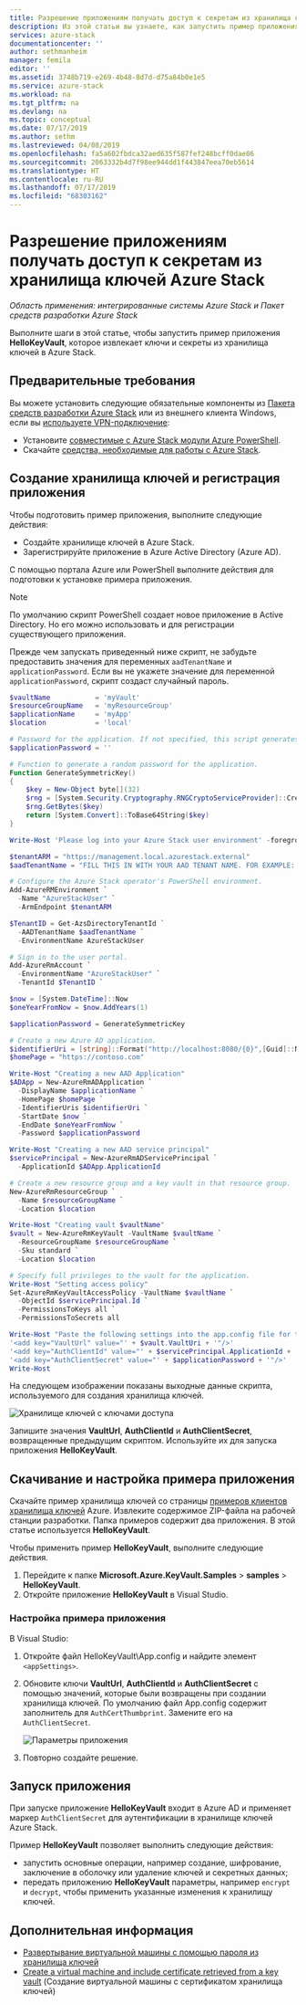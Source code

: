 ```yaml
---
title: Разрешение приложениям получать доступ к секретам из хранилища ключей Azure Stack | Документация Майкрософт
description: Из этой статьи вы узнаете, как запустить пример приложения, которое извлекает ключи и секреты из хранилища ключей в Azure Stack.
services: azure-stack
documentationcenter: ''
author: sethmanheim
manager: femila
editor: ''
ms.assetid: 3748b719-e269-4b48-8d7d-d75a84b0e1e5
ms.service: azure-stack
ms.workload: na
ms.tgt_pltfrm: na
ms.devlang: na
ms.topic: conceptual
ms.date: 07/17/2019
ms.author: sethm
ms.lastreviewed: 04/08/2019
ms.openlocfilehash: fa5a602fbdca32aed635f587fef248bcff0dae06
ms.sourcegitcommit: 2063332b4d7f98ee944dd1f443847eea70eb5614
ms.translationtype: HT
ms.contentlocale: ru-RU
ms.lasthandoff: 07/17/2019
ms.locfileid: "68303162"
---
```

# <a name="allow-apps-to-access-azure-stack-key-vault-secrets"></a>Разрешение приложениям получать доступ к секретам из хранилища ключей Azure Stack

*Область применения: интегрированные системы Azure Stack и Пакет средств разработки Azure Stack*

Выполните шаги в этой статье, чтобы запустить пример приложения **HelloKeyVault**, которое извлекает ключи и секреты из хранилища ключей в Azure Stack.

## <a name="prerequisites"></a>Предварительные требования

Вы можете установить следующие обязательные компоненты из [Пакета средств разработки Azure Stack](../asdk/asdk-connect.md#connect-to-azure-stack-using-rdp) или из внешнего клиента Windows, если вы [используете VPN-подключение](../asdk/asdk-connect.md#connect-to-azure-stack-using-vpn):

* Установите [совместимые с Azure Stack модули Azure PowerShell](../operator/azure-stack-powershell-install.md).
* Скачайте [средства, необходимые для работы с Azure Stack](../operator/azure-stack-powershell-download.md).

## <a name="create-a-key-vault-and-register-an-app"></a>Создание хранилища ключей и регистрация приложения

Чтобы подготовить пример приложения, выполните следующие действия:

* Создайте хранилище ключей в Azure Stack.
* Зарегистрируйте приложение в Azure Active Directory (Azure AD).

С помощью портала Azure или PowerShell выполните действия для подготовки к установке примера приложения.

> [!NOTE]
> По умолчанию скрипт PowerShell создает новое приложение в Active Directory. Но его можно использовать и для регистрации существующего приложения.

Прежде чем запускать приведенный ниже скрипт, не забудьте предоставить значения для переменных `aadTenantName` и `applicationPassword`. Если вы не укажете значение для переменной `applicationPassword`, скрипт создаст случайный пароль.

```powershell
$vaultName           = 'myVault'
$resourceGroupName   = 'myResourceGroup'
$applicationName     = 'myApp'
$location            = 'local'

# Password for the application. If not specified, this script generates a random password during app creation.
$applicationPassword = ''

# Function to generate a random password for the application.
Function GenerateSymmetricKey()
{
    $key = New-Object byte[](32)
    $rng = [System.Security.Cryptography.RNGCryptoServiceProvider]::Create()
    $rng.GetBytes($key)
    return [System.Convert]::ToBase64String($key)
}

Write-Host 'Please log into your Azure Stack user environment' -foregroundcolor Green

$tenantARM = "https://management.local.azurestack.external"
$aadTenantName = "FILL THIS IN WITH YOUR AAD TENANT NAME. FOR EXAMPLE: myazurestack.onmicrosoft.com"

# Configure the Azure Stack operator's PowerShell environment.
Add-AzureRMEnvironment `
  -Name "AzureStackUser" `
  -ArmEndpoint $tenantARM

$TenantID = Get-AzsDirectoryTenantId `
  -AADTenantName $aadTenantName `
  -EnvironmentName AzureStackUser

# Sign in to the user portal.
Add-AzureRmAccount `
  -EnvironmentName "AzureStackUser" `
  -TenantId $TenantID `

$now = [System.DateTime]::Now
$oneYearFromNow = $now.AddYears(1)

$applicationPassword = GenerateSymmetricKey

# Create a new Azure AD application.
$identifierUri = [string]::Format("http://localhost:8080/{0}",[Guid]::NewGuid().ToString("N"))
$homePage = "https://contoso.com"

Write-Host "Creating a new AAD Application"
$ADApp = New-AzureRmADApplication `
  -DisplayName $applicationName `
  -HomePage $homePage `
  -IdentifierUris $identifierUri `
  -StartDate $now `
  -EndDate $oneYearFromNow `
  -Password $applicationPassword

Write-Host "Creating a new AAD service principal"
$servicePrincipal = New-AzureRmADServicePrincipal `
  -ApplicationId $ADApp.ApplicationId

# Create a new resource group and a key vault in that resource group.
New-AzureRmResourceGroup `
  -Name $resourceGroupName `
  -Location $location

Write-Host "Creating vault $vaultName"
$vault = New-AzureRmKeyVault -VaultName $vaultName `
  -ResourceGroupName $resourceGroupName `
  -Sku standard `
  -Location $location

# Specify full privileges to the vault for the application.
Write-Host "Setting access policy"
Set-AzureRmKeyVaultAccessPolicy -VaultName $vaultName `
  -ObjectId $servicePrincipal.Id `
  -PermissionsToKeys all `
  -PermissionsToSecrets all

Write-Host "Paste the following settings into the app.config file for the HelloKeyVault project:"
'<add key="VaultUrl" value="' + $vault.VaultUri + '"/>'
'<add key="AuthClientId" value="' + $servicePrincipal.ApplicationId + '"/>'
'<add key="AuthClientSecret" value="' + $applicationPassword + '"/>'
Write-Host
```

На следующем изображении показаны выходные данные скрипта, используемого для создания хранилища ключей.

![Хранилище ключей с ключами доступа](media/azure-stack-key-vault-sample-app/settingsoutput.png)

Запишите значения **VaultUrl**, **AuthClientId** и **AuthClientSecret**, возвращенные предыдущим скриптом. Используйте их для запуска приложения **HelloKeyVault**.

## <a name="download-and-configure-the-sample-application"></a>Скачивание и настройка примера приложения

Скачайте пример хранилища ключей со страницы [примеров клиентов хранилища ключей](https://www.microsoft.com/download/details.aspx?id=45343) Azure. Извлеките содержимое ZIP-файла на рабочей станции разработки. Папка примеров содержит два приложения. В этой статье используется **HelloKeyVault**.

Чтобы применить пример **HelloKeyVault**, выполните следующие действия.

1. Перейдите к папке **Microsoft.Azure.KeyVault.Samples** > **samples** > **HelloKeyVault**.
2. Откройте приложение **HelloKeyVault** в Visual Studio.

### <a name="configure-the-sample-application"></a>Настройка примера приложения

В Visual Studio:

1. Откройте файл HelloKeyVault\App.config и найдите элемент `<appSettings>`.
2. Обновите ключи **VaultUrl**, **AuthClientId** и **AuthClientSecret** с помощью значений, которые были возвращены при создании хранилища ключей. По умолчанию файл App.config содержит заполнитель для `AuthCertThumbprint`. Замените его на `AuthClientSecret`.

   ![Параметры приложения](media/azure-stack-key-vault-sample-app/appconfig.png)

3. Повторно создайте решение.

## <a name="run-the-app"></a>Запуск приложения

При запуске приложение **HelloKeyVault** входит в Azure AD и применяет маркер `AuthClientSecret` для аутентификации в хранилище ключей Azure Stack.

Пример **HelloKeyVault** позволяет выполнить следующие действия:

* запустить основные операции, например создание, шифрование, заключение в оболочку или удаление ключей и секретных данных;
* передать приложению **HelloKeyVault** параметры, например `encrypt` и `decrypt`, чтобы применить указанные изменения к хранилищу ключей.

## <a name="next-steps"></a>Дополнительная информация

* [Развертывание виртуальной машины с помощью пароля из хранилища ключей](azure-stack-key-vault-deploy-vm-with-secret.md)
* [Create a virtual machine and include certificate retrieved from a key vault](azure-stack-key-vault-push-secret-into-vm.md) (Создание виртуальной машины с сертификатом хранилища ключей)
